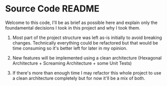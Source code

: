 # Source Code README

Welcome to this code, I'll be as brief as possible here and explain only the foundamental decisions I took in this project and why I took them.

1. Most part of the project structure was left as-is initially to avoid breaking changes. Technically everything could be refactored but that would be time consuming so it's better left for later in my opinion.

2. New features will be implemented using a clean architecture (Hexagonal Architecture + Screaming Architecture + some Unit Tests)

3. If there's more than enough time I may refactor this whole project to use a clean architecture completely but for now it'll be a mix of both.